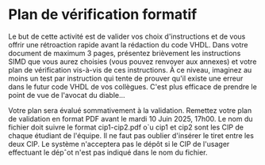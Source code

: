 # Plan de vérification formatif

Le but de cette activité est de valider vos choix d'instructions et de vous offrir une rétroaction rapide avant la
rédaction du code VHDL. Dans votre document de maximum 3 pages, présentez brièvement les instructions
SIMD que vous aurez choisies (vous pouvez renvoyer aux annexes) et votre plan de vérification vis-à-vis de
ces instructions. À ce niveau, imaginez au moins un test par instruction qui tente de prouver qu'il existe une
erreur dans le futur code VHDL de vos collègues. C'est plus efficace de prendre le point de vue de l'avocat
du diable...

Votre plan sera évalué sommativement à la validation.
Remettez votre plan de validation en format PDF avant le mardi 10 Juin 2025, 17h00. Le nom du fichier
doit suivre le format cip1-cip2.pdf o`u cip1 et cip2 sont les CIP de chaque étudiant de l'équipe. Il ne faut
pas oublier d'insérer le tiret entre les deux CIP. Le système n'acceptera pas le dépôt si le CIP de l'usager
effectuant le dépˆot n'est pas indiqué dans le nom du fichier.
